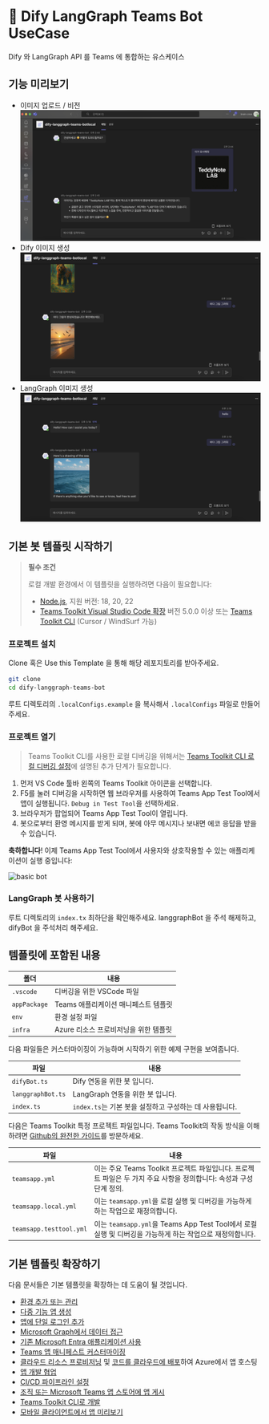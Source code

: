 # 🎾 Dify LangGraph Teams Bot UseCase

Dify 와 LangGraph API 를 Teams 에 통합하는 유스케이스

## 기능 미리보기

- 이미지 업로드 / 비전
  ![](./assets/vision.png)
- Dify 이미지 생성
  ![](./assets/dify-image-create.png)
- LangGraph 이미지 생성
  ![](./assets/langgraph-image-create.png)

## 기본 봇 템플릿 시작하기

> **필수 조건**
>
> 로컬 개발 환경에서 이 템플릿을 실행하려면 다음이 필요합니다:
>
> - [Node.js](https://nodejs.org/), 지원 버전: 18, 20, 22
> - [Teams Toolkit Visual Studio Code 확장](https://aka.ms/teams-toolkit) 버전 5.0.0 이상 또는 [Teams Toolkit CLI](https://aka.ms/teamsfx-toolkit-cli) (Cursor / WindSurf 가능)

### 프로젝트 설치

Clone 혹은 Use this Template 을 통해 해당 레포지토리를 받아주세요.

```bash
git clone
cd dify-langgraph-teams-bot
```

루트 디렉토리의 `.localConfigs.example` 을 복사해서 `.localConfigs` 파일로 만들어주세요.

### 프로젝트 열기

> Teams Toolkit CLI를 사용한 로컬 디버깅을 위해서는 [Teams Toolkit CLI 로컬 디버깅 설정](https://aka.ms/teamsfx-cli-debugging)에 설명된 추가 단계가 필요합니다.

1. 먼저 VS Code 툴바 왼쪽의 Teams Toolkit 아이콘을 선택합니다.
2. F5를 눌러 디버깅을 시작하면 웹 브라우저를 사용하여 Teams App Test Tool에서 앱이 실행됩니다. `Debug in Test Tool`을 선택하세요.
3. 브라우저가 팝업되어 Teams App Test Tool이 열립니다.
4. 봇으로부터 환영 메시지를 받게 되며, 봇에 아무 메시지나 보내면 에코 응답을 받을 수 있습니다.

**축하합니다**! 이제 Teams App Test Tool에서 사용자와 상호작용할 수 있는 애플리케이션이 실행 중입니다:

![basic bot](https://github.com/OfficeDev/TeamsFx/assets/9698542/bdf87809-7dd7-4926-bff0-4546ada25e4b)

### LangGraph 봇 사용하기

루트 디렉토리의 `index.tx` 최하단을 확인해주세요.
langgraphBot 을 주석 해제하고, difyBot 을 주석처리 해주세요.

## 템플릿에 포함된 내용

| 폴더         | 내용                                  |
| ------------ | ------------------------------------- |
| `.vscode`    | 디버깅을 위한 VSCode 파일             |
| `appPackage` | Teams 애플리케이션 매니페스트 템플릿  |
| `env`        | 환경 설정 파일                        |
| `infra`      | Azure 리소스 프로비저닝을 위한 템플릿 |

다음 파일들은 커스터마이징이 가능하며 시작하기 위한 예제 구현을 보여줍니다.

| 파일              | 내용                                                    |
| ----------------- | ------------------------------------------------------- |
| `difyBot.ts`      | Dify 연동을 위한 봇 입니다.                             |
| `langgraphBot.ts` | LangGraph 연동을 위한 봇 입니다.                        |
| `index.ts`        | `index.ts`는 기본 봇을 설정하고 구성하는 데 사용됩니다. |

다음은 Teams Toolkit 특정 프로젝트 파일입니다. Teams Toolkit의 작동 방식을 이해하려면 [Github의 완전한 가이드](https://github.com/OfficeDev/TeamsFx/wiki/Teams-Toolkit-Visual-Studio-Code-v5-Guide#overview)를 방문하세요.

| 파일                    | 내용                                                                                                                |
| ----------------------- | ------------------------------------------------------------------------------------------------------------------- |
| `teamsapp.yml`          | 이는 주요 Teams Toolkit 프로젝트 파일입니다. 프로젝트 파일은 두 가지 주요 사항을 정의합니다: 속성과 구성 단계 정의. |
| `teamsapp.local.yml`    | 이는 `teamsapp.yml`을 로컬 실행 및 디버깅을 가능하게 하는 작업으로 재정의합니다.                                    |
| `teamsapp.testtool.yml` | 이는 `teamsapp.yml`을 Teams App Test Tool에서 로컬 실행 및 디버깅을 가능하게 하는 작업으로 재정의합니다.            |

## 기본 템플릿 확장하기

다음 문서들은 기본 템플릿을 확장하는 데 도움이 될 것입니다.

- [환경 추가 또는 관리](https://learn.microsoft.com/microsoftteams/platform/toolkit/teamsfx-multi-env)
- [다중 기능 앱 생성](https://learn.microsoft.com/microsoftteams/platform/toolkit/add-capability)
- [앱에 단일 로그인 추가](https://learn.microsoft.com/microsoftteams/platform/toolkit/add-single-sign-on)
- [Microsoft Graph에서 데이터 접근](https://learn.microsoft.com/microsoftteams/platform/toolkit/teamsfx-sdk#microsoft-graph-scenarios)
- [기존 Microsoft Entra 애플리케이션 사용](https://learn.microsoft.com/microsoftteams/platform/toolkit/use-existing-aad-app)
- [Teams 앱 매니페스트 커스터마이징](https://learn.microsoft.com/microsoftteams/platform/toolkit/teamsfx-preview-and-customize-app-manifest)
- [클라우드 리소스 프로비저닝](https://learn.microsoft.com/microsoftteams/platform/toolkit/provision) 및 [코드를 클라우드에 배포](https://learn.microsoft.com/microsoftteams/platform/toolkit/deploy)하여 Azure에서 앱 호스팅
- [앱 개발 협업](https://learn.microsoft.com/microsoftteams/platform/toolkit/teamsfx-collaboration)
- [CI/CD 파이프라인 설정](https://learn.microsoft.com/microsoftteams/platform/toolkit/use-cicd-template)
- [조직 또는 Microsoft Teams 앱 스토어에 앱 게시](https://learn.microsoft.com/microsoftteams/platform/toolkit/publish)
- [Teams Toolkit CLI로 개발](https://aka.ms/teams-toolkit-cli/debug)
- [모바일 클라이언트에서 앱 미리보기](https://aka.ms/teamsfx-mobile)
